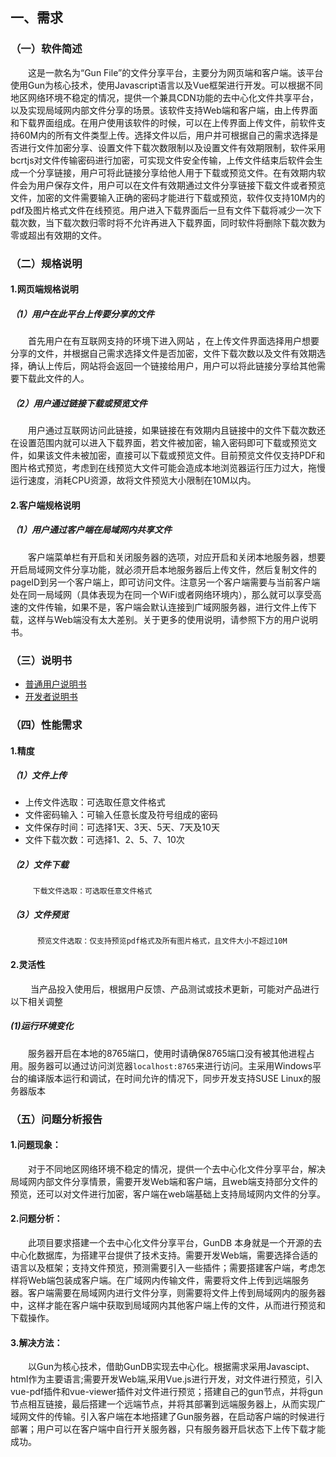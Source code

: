 ## 一、需求

### （一）软件简述

  这是一款名为“Gun File”的文件分享平台，主要分为网页端和客户端。该平台使用Gun为核心技术，使用Javascript语言以及Vue框架进行开发。可以根据不同地区网络环境不稳定的情况，提供一个兼具CDN功能的去中心化文件共享平台，以及实现局域网内部文件分享的场景。该软件支持Web端和客户端，由上传界面和下载界面组成。在用户使用该软件的时候，可以在上传界面上传文件，前软件支持60M内的所有文件类型上传。选择文件以后，用户并可根据自己的需求选择是否进行文件加密分享、设置文件下载次数限制以及设置文件有效期限制，软件采用bcrtjs对文件传输密码进行加密，可实现文件安全传输，上传文件结束后软件会生成一个分享链接，用户可将此链接分享给他人用于下载或预览文件。在有效期内软件会为用户保存文件，用户可以在文件有效期通过文件分享链接下载文件或者预览文件，加密的文件需要输入正确的密码才能进行下载或预览，软件仅支持10M内的pdf及图片格式文件在线预览。用户进入下载界面后一旦有文件下载将减少一次下载次数，当下载次数归零时将不允许再进入下载界面，同时软件将删除下载次数为零或超出有效期的文件。


### （二）规格说明

#### 1.网页端规格说明
##### （1）用户在此平台上传要分享的文件

  首先用户在有互联网支持的环境下进入网站 ，在上传文件界面选择用户想要分享的文件，并根据自己需求选择文件是否加密，文件下载次数以及文件有效期选择，确认上传后，网站将会返回一个链接给用户，用户可以将此链接分享给其他需要下载此文件的人。

##### （2）用户通过链接下载或预览文件

  用户通过互联网访问此链接，如果链接在有效期内且链接中的文件下载次数还在设置范围内就可以进入下载界面，若文件被加密，输入密码即可下载或预览文件，如果该文件未被加密，直接可以下载或预览文件。目前预览文件仅支持PDF和图片格式预览，考虑到在线预览大文件可能会造成本地浏览器运行压力过大，拖慢运行速度，消耗CPU资源，故将文件预览大小限制在10M以内。

#### 2.客户端规格说明

##### （1）用户通过客户端在局域网内共享文件

  客户端菜单栏有开启和关闭服务器的选项，对应开启和关闭本地服务器，想要开启局域网文件分享功能，就必须开启本地服务器后上传文件，然后复制文件的pageID到另一个客户端上，即可访问文件。注意另一个客户端需要与当前客户端处在同一局域网（具体表现为在同一个WiFi或者网络环境内），那么就可以享受高速的文件传输，如果不是，客户端会默认连接到广域网服务器，进行文件上传下载，这样与Web端没有太大差别。关于更多的使用说明，请参照下方的用户说明书。

### （三）说明书

- [普通用户说明书](./用户说明书.md)
- [开发者说明书](./开发者说明书.md)

### （四）性能需求

#### 1.精度

##### （1）文件上传

- 上传文件选取：可选取任意文件格式
- 文件密码输入：可输入任意长度及符号组成的密码
- 文件保存时间：可选择1天、3天、5天、7天及10天
- 文件下载次数：可选择1、2、5、7、10次

##### （2）文件下载

         下载文件选取：可选取任意文件格式

##### （3）文件预览

          预览文件选取：仅支持预览pdf格式及所有图片格式，且文件大小不超过10M

#### 2.灵活性

      当产品投入使用后，根据用户反馈、产品测试或技术更新，可能对产品进行以下相关调整

##### (1)运行环境变化

  服务器开启在本地的8765端口，使用时请确保8765端口没有被其他进程占用。服务器可以通过访问浏览器`localhost:8765`来进行访问。主采用Windows平台的编译版本运行和调试，在时间允许的情况下，同步开发支持SUSE Linux的服务器版本

### （五）问题分析报告

#### 1.问题现象：

  对于不同地区网络环境不稳定的情况，提供一个去中心化文件分享平台，解决局域网内部文件分享情景，需要开发Web端和客户端，且web端支持部分文件的预览，还可以对文件进行加密，客户端在web端基础上支持局域网内文件的分享。

#### 2.问题分析：

  此项目要求搭建一个去中心化文件分享平台，GunDB 本身就是一个开源的去中心化数据库，为搭建平台提供了技术支持。需要开发Web端，需要选择合适的语言以及框架；支持文件预览，预测需要引入一些插件；需要搭建客户端，考虑怎样将Web端包装成客户端。在广域网内传输文件，需要将文件上传到远端服务器。客户端需要在局域网内进行文件分享，则需要将文件上传到局域网内的服务器中，这样才能在客户端中获取到局域网内其他客户端上传的文件，从而进行预览和下载操作。

#### 3.解决方法：

  以Gun为核心技术，借助GunDB实现去中心化。根据需求采用Javascipt、html作为主要语言;需要开发Web端,采用Vue.js进行开发，对文件进行预览，引入vue-pdf插件和vue-viewer插件对文件进行预览；搭建自己的gun节点，并将gun节点相互链接，最后搭建一个远端节点，并将其部署到远端服务器上，从而实现广域网文件的传输。引入客户端在本地搭建了Gun服务器，在启动客户端的时候进行部署；用户可以在客户端中自行开关服务器，只有服务器开启状态下上传下载才能成功。
